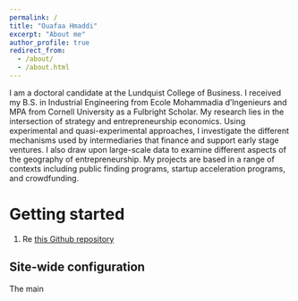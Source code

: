 ```yaml
---
permalink: /
title: "Ouafaa Hmaddi"
excerpt: "About me"
author_profile: true
redirect_from: 
  - /about/
  - /about.html
---
```


I am a doctoral candidate at the Lundquist College of Business. I received my B.S. in Industrial Engineering from Ecole Mohammadia d’Ingenieurs and MPA from Cornell University as a Fulbright Scholar. My research lies in the intersection of strategy and entrepreneurship economics. Using experimental and quasi-experimental approaches, I investigate the different mechanisms used by intermediaries that finance and support early stage ventures. I also draw upon large-scale data to examine different aspects of the geography of entrepreneurship. My projects are based in a range of contexts including public finding programs, startup acceleration programs, and crowdfunding. 

Getting started
======
1. Re
[this Github repository](https://github.com/staeiou/staeiou.github.io)

Site-wide configuration
------
The main 



